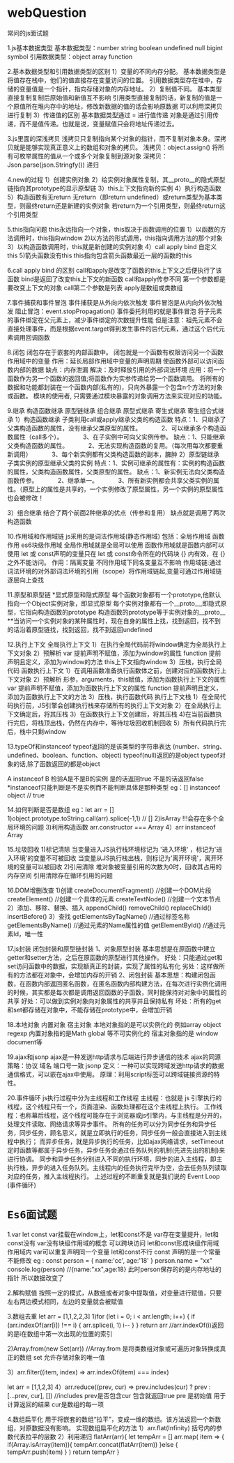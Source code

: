 # webQuestion

常问的js面试题

1.js基本数据类型
基本数据类型：number string boolean undefined null bigint symbol 
引用数据类型：object array function

2.基本数据类型和引用数据类型的区别
1）变量的不同内存分配。
基本数据类型是将值存在栈中，他们的值直接存在变量访问的位置。
引用数据类型存在堆中，存储的变量值是一个指针，指向存储对象的内存地址。
2）复制值不同。
基本类型直接复制复制后原始值和新值互不影响
引用类型直接复制的话，新复制的值是一个原值所在堆内存中的地址，修改新数据的值的话会影响原数据
可以利用深拷贝进行复制
3）传递值的区别
基本数据类型通过 = 进行值传递 
对象是通过引用传递，而不是值传递。也就是说，变量赋值只会将地址传递过去。

3.js里面的深浅拷贝
浅拷贝只复制指向某个对象的指针，而不复制对象本身。深拷贝就是能够实现真正意义上的数组和对象的拷贝。
浅拷贝：object.assign() 将所有可枚举属性的值从一个或多个对象复制到源对象
深拷贝：Json.parse(json.Stringfy())  递归

4.new的过程
1）创建实例对象
2）给实例对象属性复制，其__proto__的隐式原型链指向其prototype的显示原型链
3）this上下文指向新的实例
4）执行构造函数
5）构造函数有无return 无return（即return undefined）或return类型为基本类型，则最终return还是新建的实例对象 
若return为一个引用类型，则最终return这个引用类型

5.this指向问题  this永远指向一个对象，this取决于函数调用的位置
1）以函数的方法调用时，this指向window
2)以方法的形式调用，this指向调用方法的那个对象
3）以构造函数调用时，this就是新创建的实例对象
4）call apply bind 自定义this
5)箭头函数没有this this指向包含箭头函数最近一层的函数的this

6.call apply bind 的区别
call和apply是改变了函数的this上下文之后便执行了该函数 
bind是返回了改变this上下文的新函数
call和apply传参不同 第一个参数都是要改变上下文的对象 call第二个参数是列表 apply是数组或类数组

7.事件捕获和事件冒泡
事件捕获是从外向内依次触发 事件冒泡是从内向外依次触发
阻止冒泡：event.stopPropagation()
事件委托利用的就是事件冒泡 将子元素的事件绑定在父元素上，减少事件绑定的次数提升性能
但是注意：祖先元素不会直接处理事件，而是根据event.target得到发生事件的后代元素，通过这个后代元素调用回调函数

8.闭包 闭包存在于嵌套的内部函数中。 闭包就是一个函数有权限访问另一个函数作用域中的变量
作用：延长局部作用域中变量的声明周期 使函数外部可以访问函数内部的数据
缺点：内存泄漏 解决：及时释放引用的外部词法环境
应用：将一个函数作为另一个函数的返回值;将函数作为实参传递给另一个函数调用。
将所有的数据和功能都封装在一个函数内部(私有的)，只向外暴露一个包含n个方法的对象或函数。
模块的使用者, 只需要通过模块暴露的对象调用方法来实现对应的功能。

9.继承
构造函数继承 原型链继承 组合继承 原型式继承 寄生式继承 寄生组合式继承
1）构造函数继承 子类利用call或apply继承父类的构造函数
特点：1、只继承了父类构造函数的属性，没有继承父类原型的属性。
　　　2、可以继承多个构造函数属性（call多个）。
　　　3、在子实例中可向父实例传参。
缺点：1、只能继承父类构造函数的属性。
　　　2、无法实现构造函数的复用。（每次用每次都要重新调用）
　　　3、每个新实例都有父类构造函数的副本，臃肿
2）原型链继承 子类实例的原型继承父类的实例
特点：1、实例可继承的属性有：实例的构造函数的属性，父类构造函数属性，父类原型的属性。
缺点：1、新实例无法向父类构造函数传参。
　　　2、继承单一。
　　　3、所有新实例都会共享父类实例的属性。（原型上的属性是共享的，一个实例修改了原型属性，另一个实例的原型属性也会被修改！

3）组合继承 结合了两个前面2种继承的优点（传参和复用） 缺点就是调用了两次构造函数

10.作用域和作用域链
js采用的是词法作用域(静态作用域) 包括：全局作用域 函数作用 es6块级作用域
全局作用域就是全局可以使用 函数作用域就是函数内部可以使用 let 或 const声明的变量只在 let 或 const命令所在的代码块 {} 内有效，在 {} 之外不能访问。
作用：隔离变量 不同作用域下同名变量互不影响
作用域链:通过词法环境的对外部词法环境的引用（scope）将作用域链起,变量可通过作用域链逐层向上查找

11.原型和原型链
*显式原型和隐式原型
每个函数对象都有一个prototype,他默认指向一个Object实例对象，即显式原型
每个实例对象都有一个__proto__,即隐式原型，它指向构造函数的prototype
构造函数的prototype等于实例对象的__proto__
**当访问一个实例对象的某种属性时，现在自身的属性上找，找到返回，找不到的话沿着原型链找，找到返回，找不到返回undefined

12.执行上下文
全局执行上下文
1）在执行全局代码前将window确定为全局执行上下文对象
2）预解析 var 提前声明不赋值，添加为window的属性 function 提前声明且定义，添加为window的方法 this上下文指向window
3）压栈，执行全局代码
函数执行上下文
1）在调用函数准备执行函数体之前，创建对应的函数执行上下文对象
2）预解析 形参，arguments，this赋值，添加为函数执行上下文的属性 var 提前声明不赋值，添加为函数执行上下文的属性 function 提前声明且定义，添加为函数执行上下文的方法
3）压栈，执行函数代码
执行上下文栈
1）在全局代码执行前，JS引擎会创建执行栈来存储所有的执行上下文对象
2）在全局执行上下文确定后，将其压栈
3）在函数执行上下文创建后，将其压栈
4)在当前函数执行完后，将栈顶出栈，仍然在内存中，等待垃圾回收机制回收
5）所有代码执行完后，栈中只剩window

13.typeOf和instanceof
typeof返回的是该类型的字符串表达  (number、string、undefined、boolean、function、object)
typeof(null)返回的是object
typeof对象的话,除了函数返回的都是object

A instanceof B 检验A是不是B的实例 是的话返回true 不是的话返回false
*instanceof只能判断是不是实例而不能判断具体是那种类型
eg：[] instanceof object // true

14.如何判断是否是数组
eg：let arr = []
1)object.prototype.toString.call(arr).splice(-1,1) // []
2)isArray
!!!会存在多个全局环境的问题
3)利用构造函数 arr.constructor === Array
4）arr instanceof Array 

15.垃圾回收
1)标记清除
当变量进入JS执行栈环境标记为 '进入环境' ，标记为'进入环境'的变量不可被回收
当变量从JS执行栈出栈，则标记为'离开环境'，离开环境的变量可以被回收
2)引用清除
堆对象被变量引用的次数为0时，回收其占用的内存空间
引用清除存在循环引用的问题

16.DOM增删改查
1)创建
createDocumentFragment() //创建一个DOM片段 
createElement() //创建一个具体的元素 
createTextNode() //创建一个文本节点 
2）添加、移除、替换、插入 
appendChild() 
removeChild() 
replaceChild() 
insertBefore() 
3）查找 
getElementsByTagName() //通过标签名称 
getElementsByName() //通过元素的Name属性的值 
getElementById() //通过元素Id，唯一性

17.js封装 闭包封装和原型链封装
1、对象原型封装
基本思想是在原函数中建立getter和setter方法，之后在原函数的原型进行其他操作。
好处：只能通过get和set访问函数中的数据，实现额真正的封装，实现了属性的私有化
劣处：这样做所有的方法都在对象中，会增加内存的开销
2、闭包封装
基本思想：构建闭包函数，在函数内部返回匿名函数，在匿名函数内部构建方法，在每次进行实例化调用的时候，其实都是每次都是调用返回函数的子函数，同时能保持对对象中的属性的共享
好处：可以做到实例对象向对象属性的共享并且保持私有
坏处：所有的get和set都存储在对象中，不能存储在prototype中，会增加开销

18.本地对象 内置对象 宿主对象
本地对象指的是可以实例化的 例如array object regexp
内置对象指的是Math global 等不可实例化的
宿主对象指的是 window document等

19.ajax和jsonp
ajax是一种发送http请求与后端进行异步通信的技术
ajax的同源策略：协议 域名 端口号一致
jsonp
定义：一种可以实现跨域发送http请求的数据通信格式，可以嵌在ajax中使用。
原理：利用script标签可以跨域链接资源的特性。

20.事件循环
js执行过程中分为主线程和工作线程
主线程：也就是 js 引擎执行的线程，这个线程只有一个，页面渲染、函数处理都在这个主线程上执行。
工作线程：也称幕后线程，这个线程可能存在于浏览器或js引擎内，与主线程是分开的，处理文件读取、网络请求等异步事件。
所有的任务可以分为同步任务和异步任务，同步任务，顾名思义，就是立即执行的任务，同步任务一般会直接进入到主线程中执行；
而异步任务，就是异步执行的任务，比如ajax网络请求，setTimeout 定时函数等都属于异步任务，异步任务会通过任务队列的机制(先进先出的机制)来进行协调。
同步和异步任务分别进入不同的执行环境，同步的进入主线程，即主执行栈，异步的进入任务队列。主线程内的任务执行完毕为空，会去任务队列读取对应的任务，推入主线程执行。 上述过程的不断重复就是我们说的 Event Loop (事件循环)

# `Es6面试题`
1.var let const
var挂载在window上，let和const不是
var存在变量提升，let和const没有
var没有块级作用域的概念 可以跨块访问 let和const形成块级作用域
作用域内 var可以重复声明同一个变量 let和const不行
const 声明的是一个常量 不能修改
eg : const person = {
       name:'cc',
       age:'18'
     }
    person.name = "xx"
console.log(person) //{name:"xx",age:18}
此时person保存的的是内存地址的指针 所以数据改变了

2.解构赋值
按照一定的模式，从数组或者对象中提取值，对变量进行赋值，只要左右两边模式相同，左边的变量就会被赋值

3.数组去重
let arr = [1,1,2,2,3]
1)for (let i = 0; i < arr.length; i++) {
          if (arr.indexOf(arr[i]) !== i) {
            arr.splice(i, 1)
            i--
          }
        }
        return arr
//arr.indexOf(i)返回的是i在数组中第一次出现的位置的索引

2)Array.from(new Set(arr))
//Array.from 是将类数组对象或可遍历对象转换成真正的数组
  set 允许存储对象的唯一值
  
3）arr.filter((item, index) => arr.indexOf(item) === index)  

let arr = [1,1,2,3]
4）arr.reduce((prev, cur) => prev.includes(cur) ? prev : [...prev, cur], [])
//includes prev是否包含cur 包含就返回true
pre 是初始值 用于计算返回的结果 cur是数组的每一项

4.数组扁平化 用于将嵌套的数组“拉平”，变成一维的数组。该方法返回一个新数组，对原数据没有影响。
实现数组扁平化的方法
1）arr.flat(Infinity) 括号内的参数代表拉平的层数
2）利用递归
flatArr(arr){
  let tempArr = []
  arr.map( item => {
    if(Array.isArray(item)){
      tempArr.concat(flatArr(item))
    }else {
      tempArr.push(item)
    }
  )
  return tempArr
}

